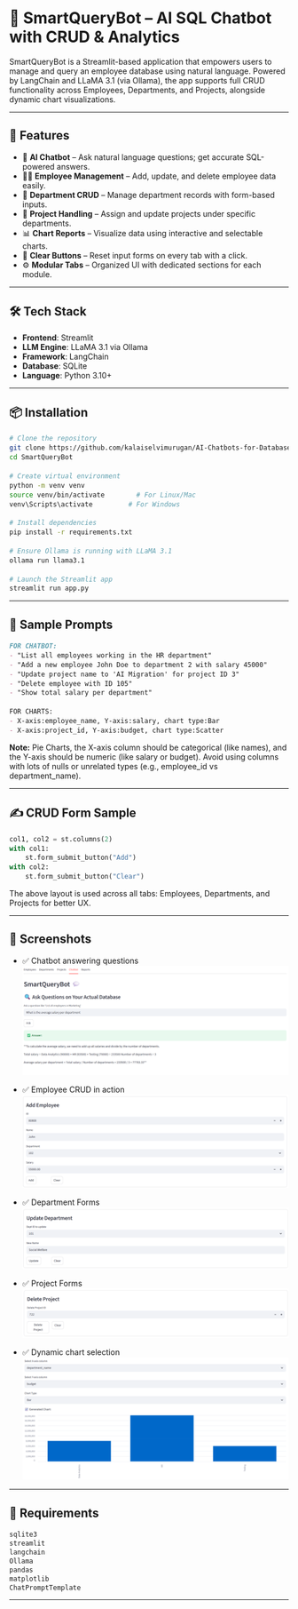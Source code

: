 
# 🤖 SmartQueryBot – AI SQL Chatbot with CRUD & Analytics

SmartQueryBot is a Streamlit-based application that empowers users to manage and query an employee database using natural language. Powered by LangChain and LLaMA 3.1 (via Ollama), the app supports full CRUD functionality across Employees, Departments, and Projects, alongside dynamic chart visualizations.

---

## 🚀 Features

- 🧠 **AI Chatbot** – Ask natural language questions; get accurate SQL-powered answers.
- 🧑‍💼 **Employee Management** – Add, update, and delete employee data easily.
- 🏢 **Department CRUD** – Manage department records with form-based inputs.
- 📁 **Project Handling** – Assign and update projects under specific departments.
- 📊 **Chart Reports** – Visualize data using interactive and selectable charts.
- 🔄 **Clear Buttons** – Reset input forms on every tab with a click.
- ⚙️ **Modular Tabs** – Organized UI with dedicated sections for each module.

---

## 🛠️ Tech Stack

- **Frontend**: Streamlit
- **LLM Engine**: LLaMA 3.1 via Ollama
- **Framework**: LangChain
- **Database**: SQLite
- **Language**: Python 3.10+

---

## 📦 Installation

```bash
# Clone the repository
git clone https://github.com/kalaiselvimurugan/AI-Chatbots-for-Database-Retrieval.git
cd SmartQueryBot

# Create virtual environment
python -m venv venv
source venv/bin/activate        # For Linux/Mac
venv\Scripts\activate         # For Windows

# Install dependencies
pip install -r requirements.txt

# Ensure Ollama is running with LLaMA 3.1
ollama run llama3.1

# Launch the Streamlit app
streamlit run app.py
```

---

## 🧠 Sample Prompts

```markdown
FOR CHATBOT:
- "List all employees working in the HR department"
- "Add a new employee John Doe to department 2 with salary 45000"
- "Update project name to 'AI Migration' for project ID 3"
- "Delete employee with ID 105"
- "Show total salary per department"

FOR CHARTS:
- X-axis:employee_name, Y-axis:salary, chart type:Bar 
- X-axis:project_id, Y-axis:budget, chart type:Scatter
```

**Note:**
Pie Charts, the X-axis column should be categorical (like names), and the Y-axis should be numeric (like salary or budget).
Avoid using columns with lots of nulls or unrelated types (e.g., employee_id vs department_name).

---

## ✍️ CRUD Form Sample

```python
col1, col2 = st.columns(2)
with col1:
    st.form_submit_button("Add")
with col2:
    st.form_submit_button("Clear")
```

The above layout is used across all tabs: Employees, Departments, and Projects for better UX.

---

## 📸 Screenshots

- ✅ Chatbot answering questions
   ![App Screenshot](chatbot.png)
  
- ✅ Employee CRUD in action
   ![App Screenshot](employee_CRUD.png)
  
- ✅ Department Forms
   ![App Screenshot](department_CRUD.png)
  
- ✅ Project Forms   
   ![App Screenshot](project_CRUD.png)
  
- ✅ Dynamic chart selection
   ![App Screenshot](chart.png)

---

## 🔧 Requirements

```
sqlite3
streamlit
langchain
Ollama
pandas
matplotlib
ChatPromptTemplate
```
---
